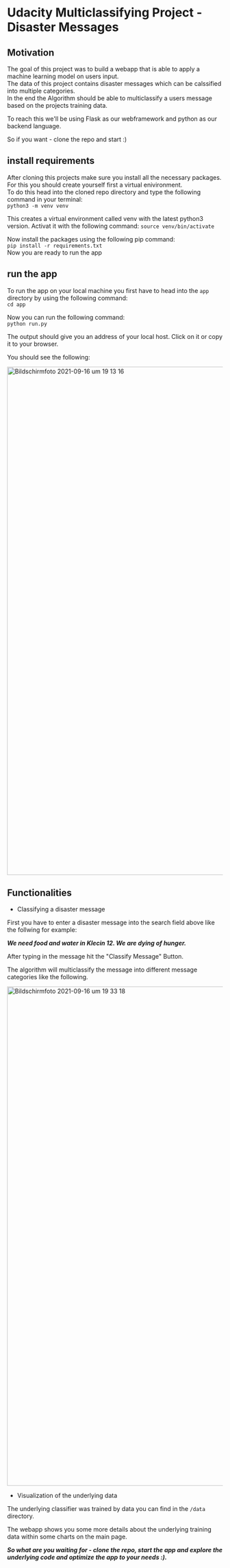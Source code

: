 # Udacity Multiclassifying Project - Disaster Messages

## Motivation

The goal of this project was to build a webapp that is able to apply a machine learning model on users input.<br/>
The data of this project contains disaster messages which can be calssified into multiple categories.<br/>
In the end the Algorithm should be able to multiclassify a users message based on the projects training data.

To reach this we'll be using Flask as our webframework and python as our backend language.

So if you want - clone the repo and start :)

## install requirements

After cloning this projects make sure you install all the necessary packages.
For this you should create yourself first a virtual enivironment.
<br/>To do this head into the cloned repo directory and type the following command in your terminal:<br/>
`python3 -m venv venv`

This creates a virtual environment called venv with the latest python3 version. Activat it with the following command:
`source venv/bin/activate`

Now install the packages using the following pip command:<br/>
`pip install -r requirements.txt`<br/>
Now you are ready to run the app

## run the app

To run the app on your local machine you first have to head into the `app` directory by using the following command:<br/>
`cd app`

Now you can run the following command:<br/>
`python run.py`<br/>

The output should give you an address of your local host. Click on it or copy it to your browser.

You should see the following:

<img width="1185" alt="Bildschirmfoto 2021-09-16 um 19 13 16" src="https://user-images.githubusercontent.com/65920261/133655974-2847ae60-8518-48ff-b353-a83ba361ab5b.png">

## Functionalities

- Classifying a disaster message

First you have to enter a disaster message into the search field above like the follwing for example:

**_We need food and water in Klecin 12. We are dying of hunger._**

After typing in the message hit the "Classify Message" Button.

The algorithm will multiclassify the message into different message categories like the following.

<img width="1164" alt="Bildschirmfoto 2021-09-16 um 19 33 18" src="https://user-images.githubusercontent.com/65920261/133658505-fdd4c078-24aa-4319-9e11-4a4f5c5f326b.png">

- Visualization of the underlying data

The underlying classifier was trained by data you can find in the `/data` directory.

The webapp shows you some more details about the underlying training data within some charts on the main page.

**_So what are you waiting for - clone the repo, start the app and explore the underlying code and optimize the app to your needs :)._**
